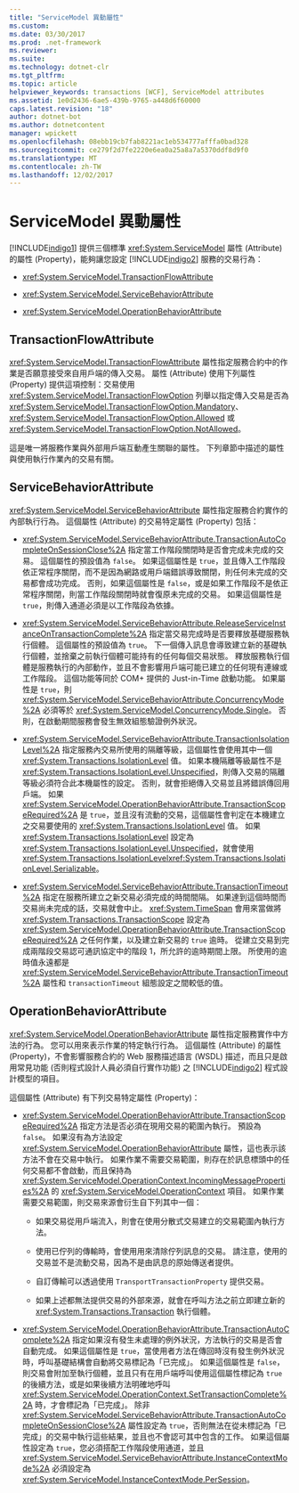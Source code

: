 ```yaml
---
title: "ServiceModel 異動屬性"
ms.custom: 
ms.date: 03/30/2017
ms.prod: .net-framework
ms.reviewer: 
ms.suite: 
ms.technology: dotnet-clr
ms.tgt_pltfrm: 
ms.topic: article
helpviewer_keywords: transactions [WCF], ServiceModel attributes
ms.assetid: 1e0d2436-6ae5-439b-9765-a448d6f60000
caps.latest.revision: "18"
author: dotnet-bot
ms.author: dotnetcontent
manager: wpickett
ms.openlocfilehash: 08ebb19cb7fab8221ac1eb534777afffa0bad328
ms.sourcegitcommit: ce279f2d7fe2220e6ea0a25a8a7a5370ddf8d9f0
ms.translationtype: MT
ms.contentlocale: zh-TW
ms.lasthandoff: 12/02/2017
---
```

# <a name="servicemodel-transaction-attributes"></a>ServiceModel 異動屬性
[!INCLUDE[indigo1](../../../../includes/indigo1-md.md)] 提供三個標準 <xref:System.ServiceModel> 屬性 (Attribute) 的屬性 (Property)，能夠讓您設定 [!INCLUDE[indigo2](../../../../includes/indigo2-md.md)] 服務的交易行為：  
  
-   <xref:System.ServiceModel.TransactionFlowAttribute>  
  
-   <xref:System.ServiceModel.ServiceBehaviorAttribute>  
  
-   <xref:System.ServiceModel.OperationBehaviorAttribute>  
  
## <a name="transactionflowattribute"></a>TransactionFlowAttribute  
 <xref:System.ServiceModel.TransactionFlowAttribute> 屬性指定服務合約中的作業是否願意接受來自用戶端的傳入交易。 屬性 (Attribute) 使用下列屬性 (Property) 提供這項控制：交易使用 <xref:System.ServiceModel.TransactionFlowOption> 列舉以指定傳入交易是否為 <xref:System.ServiceModel.TransactionFlowOption.Mandatory>、<xref:System.ServiceModel.TransactionFlowOption.Allowed> 或 <xref:System.ServiceModel.TransactionFlowOption.NotAllowed>。  
  
 這是唯一將服務作業與外部用戶端互動產生關聯的屬性。 下列章節中描述的屬性與使用執行作業內的交易有關。  
  
## <a name="servicebehaviorattribute"></a>ServiceBehaviorAttribute  
 <xref:System.ServiceModel.ServiceBehaviorAttribute> 屬性指定服務合約實作的內部執行行為。 這個屬性 (Attribute) 的交易特定屬性 (Property) 包括：  
  
-   <xref:System.ServiceModel.ServiceBehaviorAttribute.TransactionAutoCompleteOnSessionClose%2A> 指定當工作階段關閉時是否會完成未完成的交易。 這個屬性的預設值為 `false`。 如果這個屬性是 `true`，並且傳入工作階段依正常程序關閉，而不是因為網路或用戶端錯誤導致關閉，則任何未完成的交易都會成功完成。 否則，如果這個屬性是 `false`，或是如果工作階段不是依正常程序關閉，則當工作階段關閉時就會復原未完成的交易。 如果這個屬性是 `true`，則傳入通道必須是以工作階段為依據。  
  
-   <xref:System.ServiceModel.ServiceBehaviorAttribute.ReleaseServiceInstanceOnTransactionComplete%2A> 指定當交易完成時是否要釋放基礎服務執行個體。 這個屬性的預設值為 `true`。 下一個傳入訊息會導致建立新的基礎執行個體，並捨棄之前執行個體可能持有的任何每個交易狀態。 釋放服務執行個體是服務執行的內部動作，並且不會影響用戶端可能已建立的任何現有連線或工作階段。 這個功能等同於 COM+ 提供的 Just-in-Time 啟動功能。 如果屬性是 `true`，則 <xref:System.ServiceModel.ServiceBehaviorAttribute.ConcurrencyMode%2A> 必須等於 <xref:System.ServiceModel.ConcurrencyMode.Single>。 否則，在啟動期間服務會發生無效組態驗證例外狀況。  
  
-   <xref:System.ServiceModel.ServiceBehaviorAttribute.TransactionIsolationLevel%2A> 指定服務內交易所使用的隔離等級，這個屬性會使用其中一個 <xref:System.Transactions.IsolationLevel> 值。 如果本機隔離等級屬性不是 <xref:System.Transactions.IsolationLevel.Unspecified>，則傳入交易的隔離等級必須符合此本機屬性的設定。 否則，就會拒絕傳入交易並且將錯誤傳回用戶端。 如果 <xref:System.ServiceModel.OperationBehaviorAttribute.TransactionScopeRequired%2A> 是 `true`，並且沒有流動的交易，這個屬性會判定在本機建立之交易要使用的 <xref:System.Transactions.IsolationLevel> 值。 如果 <xref:System.Transactions.IsolationLevel> 設定為 <xref:System.Transactions.IsolationLevel.Unspecified>，就會使用 <xref:System.Transactions.IsolationLevel><xref:System.Transactions.IsolationLevel.Serializable>。  
  
-   <xref:System.ServiceModel.ServiceBehaviorAttribute.TransactionTimeout%2A> 指定在服務所建立之新交易必須完成的時間間隔。 如果達到這個時間而交易尚未完成的話，交易就會中止。 <xref:System.TimeSpan> 會用來當做將 <xref:System.Transactions.TransactionScope> 設定為 <xref:System.ServiceModel.OperationBehaviorAttribute.TransactionScopeRequired%2A> 之任何作業，以及建立新交易的 `true` 逾時。 從建立交易到完成兩階段交易認可通訊協定中的階段 1，所允許的逾時期間上限。 所使用的逾時值永遠都是 <xref:System.ServiceModel.ServiceBehaviorAttribute.TransactionTimeout%2A> 屬性和 `transactionTimeout` 組態設定之間較低的值。  
  
## <a name="operationbehaviorattribute"></a>OperationBehaviorAttribute  
 <xref:System.ServiceModel.OperationBehaviorAttribute> 屬性指定服務實作中方法的行為。 您可以用來表示作業的特定執行行為。 這個屬性 (Attribute) 的屬性 (Property)，不會影響服務合約的 Web 服務描述語言 (WSDL) 描述，而且只是啟用常見功能 (否則程式設計人員必須自行實作功能) 之 [!INCLUDE[indigo2](../../../../includes/indigo2-md.md)] 程式設計模型的項目。  
  
 這個屬性 (Attribute) 有下列交易特定屬性 (Property)：  
  
-   <xref:System.ServiceModel.OperationBehaviorAttribute.TransactionScopeRequired%2A> 指定方法是否必須在現用交易的範圍內執行。 預設為 `false`。 如果沒有為方法設定 <xref:System.ServiceModel.OperationBehaviorAttribute> 屬性，這也表示該方法不會在交易中執行。 如果作業不需要交易範圍，則存在於訊息標頭中的任何交易都不會啟動，而且保持為 <xref:System.ServiceModel.OperationContext.IncomingMessageProperties%2A> 的 <xref:System.ServiceModel.OperationContext> 項目。 如果作業需要交易範圍，則交易來源會衍生自下列其中一個：  
  
    -   如果交易從用戶端流入，則會在使用分散式交易建立的交易範圍內執行方法。  
  
    -   使用已佇列的傳輸時，會使用用來清除佇列訊息的交易。 請注意，使用的交易並不是流動交易，因為不是由訊息的原始傳送者提供。  
  
    -   自訂傳輸可以透過使用 `TransportTransactionProperty` 提供交易。  
  
    -   如果上述都無法提供交易的外部來源，就會在呼叫方法之前立即建立新的 <xref:System.Transactions.Transaction> 執行個體。  
  
-   <xref:System.ServiceModel.OperationBehaviorAttribute.TransactionAutoComplete%2A> 指定如果沒有發生未處理的例外狀況，方法執行的交易是否會自動完成。 如果這個屬性是 `true`，當使用者方法在傳回時沒有發生例外狀況時，呼叫基礎結構會自動將交易標記為「已完成」。 如果這個屬性是 `false`，則交易會附加至執行個體，並且只有在用戶端呼叫使用這個屬性標記為 `true` 的後續方法，或是如果後續方法明確地呼叫 <xref:System.ServiceModel.OperationContext.SetTransactionComplete%2A> 時，才會標記為「已完成」。 除非 <xref:System.ServiceModel.ServiceBehaviorAttribute.TransactionAutoCompleteOnSessionClose%2A> 屬性設定為 `true`，否則無法在從未標記為「已完成」的交易中執行這些結果，並且也不會認可其中包含的工作。 如果這個屬性設定為 `true`，您必須搭配工作階段使用通道，並且 <xref:System.ServiceModel.ServiceBehaviorAttribute.InstanceContextMode%2A> 必須設定為 <xref:System.ServiceModel.InstanceContextMode.PerSession>。
